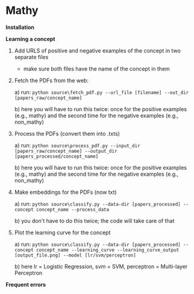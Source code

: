 # Mathy
**Installation**

**Learning a concept**
1) Add URLS of positive and negative examples of the concept in two separate files
    - make sure both files have the name of the concept in them
2) Fetch the PDFs from the web:

    a) run: ```python source\fetch_pdf.py --url_file [filename] --out_dir [papers_raw/concept_name]```
    
    b) here you will have to run this twice: once for the positive examples (e.g., mathy)
       and the second time for the negative examples (e.g., non_mathy)
3) Process the PDFs (convert them into .txts)

    a) run: ```python source\process_pdf.py --input_dir [papers_raw/concept_name] --output_dir [papers_processed/concept_name]```
    
    b) here you will have to run this twice: once for the positive examples (e.g., mathy)
       and the second time for the negative examples (e.g., non_mathy)
4) Make embeddings for the PDFs (now txt)

    a) run: ```python source\classify.py --data-dir [papers_processed] --concept concept_name --process_data```
    
    b) you don't have to do this twice; the code will take care of that
5) Plot the learning curve for the concept

    a) run: ```python source\classify.py --data-dir [papers_processed] --concept concept_name --learning_curve --learning_curve_output [output_file.png] --model [lr/svm/perceptron]```
    
    b) here lr = Logistic Regression, svm = SVM, perceptron = Multi-layer Perceptron

**Frequent errors**
